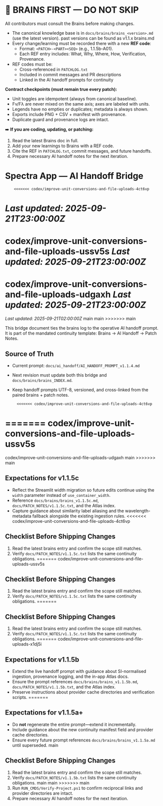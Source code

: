 # 🔑 BRAINS FIRST — DO NOT SKIP

All contributors must consult the Brains before making changes.  
- The canonical knowledge base is in `docs/brains/brains_<version>.md` (use the latest version).  past versions can be found as v1.1.x brains.md 
- Every change/learning must be recorded there with a new **REF code**:
  - Format: `<PATCH>-<PART><SEQ>` (e.g., 1.1.5b-A01).  
  - Each REF entry includes: What, Why, Where, How, Verification, Provenance.  
- REF codes must be:
  - Cross-referenced in `PATCHLOG.txt`  
  - Included in commit messages and PR descriptions  
  - Linked in the AI handoff prompts for continuity  

**Contract checkpoints (must remain true every patch):**  
- Unit toggles are idempotent (always from canonical baseline).  
- Fν/Fλ are never mixed on the same axis; axes are labeled with units.  
- Legends have no empties or duplicates; metadata is always shown.  
- Exports include PNG + CSV + manifest with provenance.  
- Duplicate guard and provenance logs are intact.  

➡️ **If you are coding, updating, or patching:**  
1. Read the latest Brains doc in full.  
2. Add your new learnings to Brains with a REF code.  
3. Cite the REF in `PATCHLOG.txt`, commit messages, and future handoffs.  
4. Prepare necessary AI handoff notes for the next iteration.



# Spectra App — AI Handoff Bridge
        <<<<<<< codex/improve-unit-conversions-and-file-uploads-4ct6vp
_Last updated: 2025-09-21T23:00:00Z_
=======
 codex/improve-unit-conversions-and-file-uploads-ussv5s
_Last updated: 2025-09-21T23:00:00Z_
=======
 codex/improve-unit-conversions-and-file-uploads-udgaxh
_Last updated: 2025-09-21T23:00:00Z_
=======
_Last updated: 2025-09-21T02:00:00Z_
 main
  main
        >>>>>>> main

This bridge document ties the brains log to the operative AI handoff prompt.
It is part of the mandated continuity template: Brains → AI Handoff → Patch Notes.

## Source of Truth
- Current prompt: `docs/ai_handoff/AI_HANDOFF_PROMPT_v1.1.4.md`
- Next revision must update both this bridge and `docs/brains/brains_INDEX.md`.
- Keep handoff prompts UTF-8, versioned, and cross-linked from the paired brains + patch notes.

        <<<<<<< codex/improve-unit-conversions-and-file-uploads-4ct6vp
=======
 codex/improve-unit-conversions-and-file-uploads-ussv5s
=======
 codex/improve-unit-conversions-and-file-uploads-udgaxh
 main
        >>>>>>> main
## Expectations for v1.1.5c
- Reflect the Streamlit width migration so future edits continue using the `width` parameter instead of `use_container_width`.
- Reference `docs/brains/brains_v1.1.5c.md`, `docs/PATCH_NOTES/v1.1.5c.txt`, and the Atlas index.
- Capture guidance about similarity label aliasing and the wavelength-metadata fallback alongside the existing ingestion rules.
        <<<<<<< codex/improve-unit-conversions-and-file-uploads-4ct6vp

## Checklist Before Shipping Changes
1. Read the latest brains entry and confirm the scope still matches.
2. Verify `docs/PATCH_NOTES/v1.1.5c.txt` lists the same continuity obligations.
=======
 codex/improve-unit-conversions-and-file-uploads-ussv5s

## Checklist Before Shipping Changes
1. Read the latest brains entry and confirm the scope still matches.
2. Verify `docs/PATCH_NOTES/v1.1.5c.txt` lists the same continuity obligations.
=======

## Checklist Before Shipping Changes
1. Read the latest brains entry and confirm the scope still matches.
2. Verify `docs/PATCH_NOTES/v1.1.5c.txt` lists the same continuity obligations.
=======
 codex/improve-unit-conversions-and-file-uploads-x1dj5i
## Expectations for v1.1.5b
- Extend the live handoff prompt with guidance about SI-normalised ingestion, provenance logging, and the in-app Atlas docs.
- Ensure the prompt references `docs/brains/brains_v1.1.5b.md`, `docs/PATCH_NOTES/v1.1.5b.txt`, and the Atlas index.
- Preserve instructions about provider cache directories and verification scripts.
=======
## Expectations for v1.1.5a+
- Do **not** regenerate the entire prompt—extend it incrementally.
- Include guidance about the new continuity manifest field and provider cache directories.
- Ensure every future prompt references `docs/brains/brains_v1.1.5a.md` until superseded.
 main

## Checklist Before Shipping Changes
1. Read the latest brains entry and confirm the scope still matches.
2. Verify `docs/PATCH_NOTES/v1.1.5b.txt` lists the same continuity obligations.
 main
  main
        >>>>>>> main
3. Run `RUN_CMDS/Verify-Project.ps1` to confirm reciprocal links and provider directories are intact.
4. Prepare necessary AI handoff notes for the next iteration.